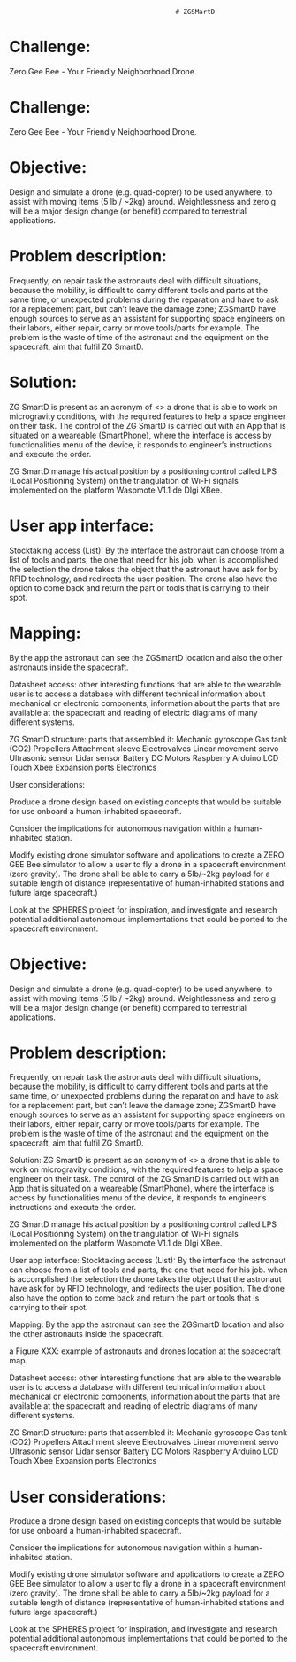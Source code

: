                                               # ZGSMartD

# Challenge:
Zero Gee Bee - Your Friendly Neighborhood Drone.


# Challenge:
Zero Gee Bee - Your Friendly Neighborhood Drone.

# Objective:
Design and simulate a drone (e.g. quad-copter) to be used anywhere, to assist with moving items (5 lb / ~2kg) around. Weightlessness and zero g will be a major design change (or benefit) compared to terrestrial applications.

# Problem description:
Frequently, on repair task the astronauts deal with difficult situations, because the mobility, is difficult to carry different tools and parts at the same time, or unexpected problems during the reparation and have to ask for a replacement part, but can’t leave the damage zone; ZGSmartD have enough sources to serve as an assistant for supporting space engineers on their labors, either repair, carry or move tools/parts for example. The problem is the waste of time of the astronaut and the equipment on the spacecraft, aim that fulfil  ZG SmartD.

# Solution:
ZG SmartD is present as an acronym of <<Zero Gravity Smart Drone>> a drone that is able to work on microgravity conditions, with the required features to help a space engineer on their task.
The control of the ZG SmartD is carried out with an App that is situated on a weareable (SmartPhone), where the interface is access by functionalities menu of the device, it responds to engineer’s instructions and execute the order.

ZG SmartD manage his actual position by a positioning control called LPS (Local Positioning System) on the triangulation of Wi-Fi signals implemented on the platform Waspmote V1.1 de DIgi     XBee.

# User app interface:
Stocktaking access (List): By the interface the astronaut can choose from a list of tools and parts, the one that need for his job. when is accomplished the selection the drone takes the object that the astronaut have ask for by RFID technology, and redirects the user position. 
The drone also have the option to come back and return the part or tools that is carrying to their spot.

# Mapping: 
By the app the astronaut can see the ZGSmartD location and also the other astronauts inside the spacecraft.

Datasheet access: other interesting functions that are able to the wearable user is to access a database with different technical information about mechanical or electronic components, information about the parts that are available at the spacecraft and reading of electric diagrams of many different systems.

ZG SmartD structure:
parts that assembled it:
Mechanic gyroscope
Gas tank (CO2)
Propellers
Attachment sleeve
Electrovalves
Linear movement servo
Ultrasonic sensor
Lidar sensor
Battery
DC Motors
Raspberry
Arduino
LCD Touch
Xbee
Expansion ports
Electronics







User considerations:

Produce a drone design based on existing concepts that would be suitable for use onboard a human-inhabited spacecraft.

Consider the implications for autonomous navigation within a human-inhabited station.

Modify existing drone simulator software and applications to create a ZERO GEE Bee simulator to allow a user to fly a drone in a spacecraft environment (zero gravity). The drone shall be able to carry a 5lb/~2kg payload for a suitable length of distance (representative of human-inhabited stations and future large spacecraft.)

Look at the SPHERES project for inspiration, and investigate and research potential additional autonomous implementations that could be ported to the spacecraft environment.

# Objective:
Design and simulate a drone (e.g. quad-copter) to be used anywhere, to assist with moving items (5 lb / ~2kg) around. Weightlessness and zero g will be a major design change (or benefit) compared to terrestrial applications.

# Problem description:
Frequently, on repair task the astronauts deal with difficult situations, because the mobility, is difficult to carry different tools and parts at the same time, or unexpected problems during the reparation and have to ask for a replacement part, but can’t leave the damage zone; ZGSmartD have enough sources to serve as an assistant for supporting space engineers on their labors, either repair, carry or move tools/parts for example. The problem is the waste of time of the astronaut and the equipment on the spacecraft, aim that fulfil  ZG SmartD.


Solution:
ZG SmartD is present as an acronym of <<Zero Gravity Smart Drone>> a drone that is able to work on microgravity conditions, with the required features to help a space engineer on their task.
The control of the ZG SmartD is carried out with an App that is situated on a weareable (SmartPhone), where the interface is access by functionalities menu of the device, it responds to engineer’s instructions and execute the order.

ZG SmartD manage his actual position by a positioning control called LPS (Local Positioning System) on the triangulation of Wi-Fi signals implemented on the platform Waspmote V1.1 de DIgi     XBee.

User app interface:
Stocktaking access (List): By the interface the astronaut can choose from a list of tools and parts, the one that need for his job. when is accomplished the selection the drone takes the object that the astronaut have ask for by RFID technology, and redirects the user position. 
The drone also have the option to come back and return the part or tools that is carrying to their spot.

Mapping: By the app the astronaut can see the ZGSmartD location and also the other astronauts inside the spacecraft.

a
Figure XXX: example of astronauts and drones location at the spacecraft map.

Datasheet access: other interesting functions that are able to the wearable user is to access a database with different technical information about mechanical or electronic components, information about the parts that are available at the spacecraft and reading of electric diagrams of many different systems.

ZG SmartD structure:
parts that assembled it:
Mechanic gyroscope
Gas tank (CO2)
Propellers
Attachment sleeve
Electrovalves
Linear movement servo
Ultrasonic sensor
Lidar sensor
Battery
DC Motors
Raspberry
Arduino
LCD Touch
Xbee
Expansion ports
Electronics

# User considerations:

Produce a drone design based on existing concepts that would be suitable for use onboard a human-inhabited spacecraft.

Consider the implications for autonomous navigation within a human-inhabited station.

Modify existing drone simulator software and applications to create a ZERO GEE Bee simulator to allow a user to fly a drone in a spacecraft environment (zero gravity). The drone shall be able to carry a 5lb/~2kg payload for a suitable length of distance (representative of human-inhabited stations and future large spacecraft.)

Look at the SPHERES project for inspiration, and investigate and research potential additional autonomous implementations that could be ported to the spacecraft environment.
